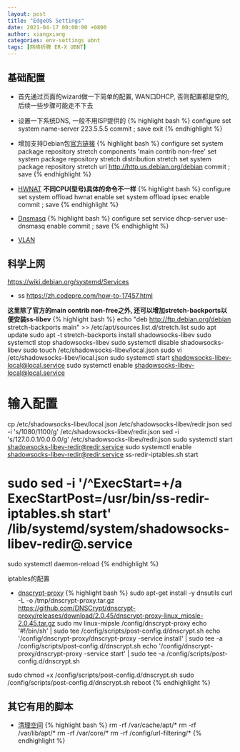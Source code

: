```yaml
---
layout: post
title: "EdgeOS Settings"
date: 2021-04-17 00:00:00 +0800
author: xiangxiang
categories: env-settings ubnt
tags: [网络折腾 ER-X UBNT]
---
```


## 基础配置
- 首先通过页面的wizard做一下简单的配置, WAN口DHCP, 否则配置都是空的, 后续一些步骤可能走不下去

- 设置一下系统DNS, 一般不用ISP提供的
{% highlight bash %}
configure
set system name-server 223.5.5.5
commit ; save
exit
{% endhighlight %}

- 增加支持Debian包[官方链接](https://help.ui.com/hc/en-us/articles/205202560-EdgeRouter-Add-Debian-Packages-to-EdgeOS#2)
{% highlight bash %}
configure
set system package repository stretch components 'main contrib non-free' 
set system package repository stretch distribution stretch
set system package repository stretch url http://http.us.debian.org/debian
commit ; save
{% endhighlight %}

- [HWNAT](https://help.ui.com/hc/en-us/articles/115006567467-EdgeRouter-Hardware-Offloading)
**不同CPU(型号)具体的命令不一样**
{% highlight bash %}
configure
set system offload hwnat enable
set system offload ipsec enable
commit ; save
{% endhighlight %}

- [Dnsmasq](https://help.ui.com/hc/en-us/articles/115002673188-EdgeRouter-DHCP-Server-Using-Dnsmasq)
{% highlight bash %}
configure
set service dhcp-server use-dnsmasq enable 
commit ; save
{% endhighlight %}

- [VLAN](https://help.ui.com/hc/en-us/articles/115012700967-EdgeRouter-VLAN-Aware-Switch)


## 科学上网
https://wiki.debian.org/systemd/Services

- ss
https://zh.codepre.com/how-to-17457.html

**这里除了官方的main contrib non-free之外, 还可以增加stretch-backports以便安装ss-libev**
{% highlight bash %}
echo "deb http://ftp.debian.org/debian stretch-backports main" >>  /etc/apt/sources.list.d/stretch.list
sudo apt update
sudo apt -t stretch-backports install shadowsocks-libev
sudo systemctl stop shadowsocks-libev
sudo systemctl disable shadowsocks-libev
sudo touch /etc/shadowsocks-libev/local.json
sudo vi /etc/shadowsocks-libev/local.json
sudo systemctl start shadowsocks-libev-local@local.service
sudo systemctl enable shadowsocks-libev-local@local.service
# 输入配置

cp /etc/shadowsocks-libev/local.json /etc/shadowsocks-libev/redir.json
sed -i 's/1080/1100/g' /etc/shadowsocks-libev/redir.json
sed -i 's/127.0.0.1/0.0.0.0/g' /etc/shadowsocks-libev/redir.json
sudo systemctl start shadowsocks-libev-redir@redir.service
sudo systemctl enable shadowsocks-libev-redir@redir.service
ss-redir-iptables.sh start
# sudo sed -i '/^ExecStart=\+/a ExecStartPost=/usr/bin/ss-redir-iptables.sh start'  /lib/systemd/system/shadowsocks-libev-redir@.service
sudo systemctl daemon-reload
{% endhighlight %}


iptables的配置

- [dnscrypt-proxy](https://github.com/DNSCrypt/dnscrypt-proxy/wiki/Installation-on-EdgeOS)
{% highlight bash %}
sudo apt-get install -y dnsutils
curl -L -o /tmp/dnscrypt-proxy.tar.gz https://github.com/DNSCrypt/dnscrypt-proxy/releases/download/2.0.45/dnscrypt-proxy-linux_mipsle-2.0.45.tar.gz
sudo mv linux-mipsle /config/dnscrypt-proxy
echo '#!/bin/sh' | sudo tee /config/scripts/post-config.d/dnscrypt.sh
echo '/config/dnscrypt-proxy/dnscrypt-proxy -service install' | sudo tee -a /config/scripts/post-config.d/dnscrypt.sh
echo '/config/dnscrypt-proxy/dnscrypt-proxy -service start' | sudo tee -a /config/scripts/post-config.d/dnscrypt.sh

sudo chmod +x /config/scripts/post-config.d/dnscrypt.sh
sudo /config/scripts/post-config.d/dnscrypt.sh
reboot
{% endhighlight %}



## 其它有用的脚本
- [清理空间](https://community.ui.com/questions/ER-X-fw-1-10-0-running-out-of-space-recommended-cleaning/2d1b62a8-8c3d-4838-af4b-8dfc991aa61b)
{% highlight bash %}
rm -rf /var/cache/apt/*
rm -rf /var/lib/apt/*
rm -rf /var/core/*
rm -rf /config/url-filtering/*
{% endhighlight %}

